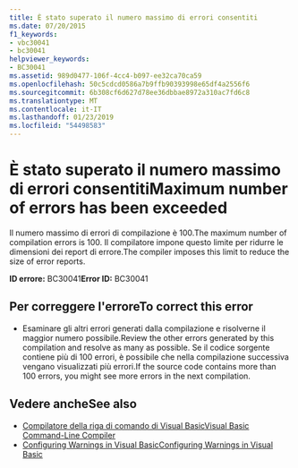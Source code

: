 ```yaml
---
title: È stato superato il numero massimo di errori consentiti
ms.date: 07/20/2015
f1_keywords:
- vbc30041
- bc30041
helpviewer_keywords:
- BC30041
ms.assetid: 989d0477-106f-4cc4-b097-ee32ca70ca59
ms.openlocfilehash: 50c5cdcd0586a7b9ffb90393998e65df4a2556f6
ms.sourcegitcommit: 6b308cf6d627d78ee36dbbae8972a310ac7fd6c8
ms.translationtype: MT
ms.contentlocale: it-IT
ms.lasthandoff: 01/23/2019
ms.locfileid: "54498583"
---
```

# <a name="maximum-number-of-errors-has-been-exceeded"></a><span data-ttu-id="0c5e4-102">È stato superato il numero massimo di errori consentiti</span><span class="sxs-lookup"><span data-stu-id="0c5e4-102">Maximum number of errors has been exceeded</span></span>
<span data-ttu-id="0c5e4-103">Il numero massimo di errori di compilazione è 100.</span><span class="sxs-lookup"><span data-stu-id="0c5e4-103">The maximum number of compilation errors is 100.</span></span> <span data-ttu-id="0c5e4-104">Il compilatore impone questo limite per ridurre le dimensioni dei report di errore.</span><span class="sxs-lookup"><span data-stu-id="0c5e4-104">The compiler imposes this limit to reduce the size of error reports.</span></span>  
  
 <span data-ttu-id="0c5e4-105">**ID errore:** BC30041</span><span class="sxs-lookup"><span data-stu-id="0c5e4-105">**Error ID:** BC30041</span></span>  
  
## <a name="to-correct-this-error"></a><span data-ttu-id="0c5e4-106">Per correggere l'errore</span><span class="sxs-lookup"><span data-stu-id="0c5e4-106">To correct this error</span></span>  
  
-   <span data-ttu-id="0c5e4-107">Esaminare gli altri errori generati dalla compilazione e risolverne il maggior numero possibile.</span><span class="sxs-lookup"><span data-stu-id="0c5e4-107">Review the other errors generated by this compilation and resolve as many as possible.</span></span> <span data-ttu-id="0c5e4-108">Se il codice sorgente contiene più di 100 errori, è possibile che nella compilazione successiva vengano visualizzati più errori.</span><span class="sxs-lookup"><span data-stu-id="0c5e4-108">If the source code contains more than 100 errors, you might see more errors in the next compilation.</span></span>  
  
## <a name="see-also"></a><span data-ttu-id="0c5e4-109">Vedere anche</span><span class="sxs-lookup"><span data-stu-id="0c5e4-109">See also</span></span>
- [<span data-ttu-id="0c5e4-110">Compilatore della riga di comando di Visual Basic</span><span class="sxs-lookup"><span data-stu-id="0c5e4-110">Visual Basic Command-Line Compiler</span></span>](../../visual-basic/reference/command-line-compiler/index.md)
- [<span data-ttu-id="0c5e4-111">Configuring Warnings in Visual Basic</span><span class="sxs-lookup"><span data-stu-id="0c5e4-111">Configuring Warnings in Visual Basic</span></span>](/visualstudio/ide/configuring-warnings-in-visual-basic)
